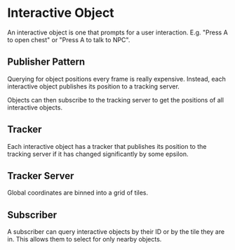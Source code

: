 # Interactive Object

An interactive object is one that prompts for a user interaction.
E.g. "Press A to open chest" or "Press A to talk to NPC".

## Publisher Pattern

Querying for object positions every frame is really expensive.
Instead, each interactive object publishes its position to a tracking server.

Objects can then subscribe to the tracking server to get the positions of all interactive objects.

## Tracker

Each interactive object has a tracker that publishes its position to the tracking server if it has changed significantly by some epsilon.

## Tracker Server

Global coordinates are binned into a grid of tiles.

## Subscriber

A subscriber can query interactive objects by their ID or by the tile they are in.
This allows them to select for only nearby objects.
